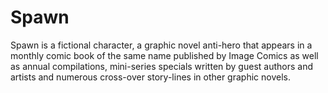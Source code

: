# Spawn

Spawn is a fictional character, a graphic novel anti-hero that appears in a
monthly comic book of the same name published by Image Comics as well as annual
compilations, mini-series specials written by guest authors and artists and
numerous cross-over story-lines in other graphic novels.
